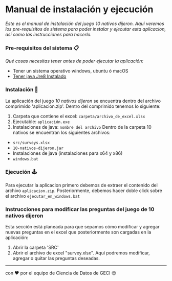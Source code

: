 # Manual de instalación y ejecución

_Este es el manual de instalación del juego _10 nativos dijeron_. Aquí veremos los pre-requisitos de sistema para poder instalar y ejecutar esta aplicacion, así como las instrucciones para hacerlo._

### Pre-requisitos del sistema 📋

_Qué cosas necesitas tener antes de poder ejecutar la aplicación:_
- Tener un sistema operativo windows, ubuntu ó macOS
- [Tener java Jre8 Instalado](https://www.oracle.com/mx/java/technologies/javase-jre8-downloads.html)


### Instalación 🔧

La aplicación del juego _10 nativos dijeron_ se encuentra dentro del archivo comprimido 'aplicacion.zip'.
Dentro del comprimido tenemos lo siguiente:

1. Carpeta que contiene el excel: `carpeta/archivo_de_excel.xlsx`
1. Ejecutable: `aplicación.exe`
1. Instalaciones de java: `nombre del archivo`
Dentro de la carpeta 10 nativos se encuentran los siguientes archivos:
- `src/surveys.xlsx`
- `10-nativos-dijeron.jar`
- Instalaciones de java (instalaciones para x64 y x86)
- `windows.bat`

### Ejecución 🕹
Para ejecutar la aplicacion primero debemos de extraer el contenido del archivo `aplicacion.zip`.
Posteriormente, debemos hacer doble click sobre el archivo `ejecutar_en_windows.bat` 


### Instrucciones para modificar las preguntas del juego de 10 nativos dijeron
Esta sección está planeada para que sepamos cómo modificar y agregar nuevas preguntas en el excel que posteriormente son cargadas en la aplicación:
1. Abrir la carpeta 'SRC'
2. Abrir el archivo de excel "survey.xlsx". Aquí podremos modificar, agregar o quitar las preguntas deseadas.

---
con ❤️ por el equipo de Ciencia de Datos de GECI 😊
